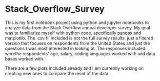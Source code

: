 # Stack_Overflow_Survey

This is my first notebook project using python and jupyter notebooks to analyze data from the Stack Overflow annual developer survey. My goal was to familiarize myself with python code, specifically pandas and matplotlib. The .csv fil included is not the full survey results, just a filtered version that focuses on respondents from the United States and just the questions I was most interested in looking at. The responses included werethe respondents' age, salary, coding languages worked with and data bases worked with. 

There are a few plots included already and I am currently working on creating new ones to compare the resot of the data. 
